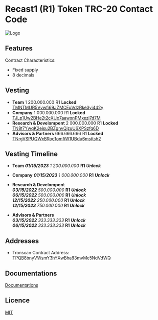 
# Recast1 (R1) Token TRC-20 Contact Code




![Logo](https://mobile.recast1.org/img/recast1_logo.png)

    
## Features

Contract Characteristics:

- Fixed supply
- 8 decimals
  
 ## Vesting
 - **Team** 1 200.000.000 R1 **Locked** [TMNTMUR5Vywfi69JZMCEuVdzRke3yi442y](https://tronscan.org/#/address/TMNTMUR5Vywfi69JZMCEuVdzRke3yi442y)
 - **Company**  1 000.000.000 R1 **Locked** [TJLp1Uw2BHe2t2cXUo7aawonPMxezi7d7M](https://tronscan.org/#/address/TJLp1Uw2BHe2t2cXUo7aawonPMxezi7d7M)
 - **Research & Develompent** 2 000.000.000 R1 **Locked** [TN8t7YwqK2ejsu2BZgnvQjzuU6XPSzfq6D](https://tronscan.org/#/address/TN8t7YwqK2ejsu2BZgnvQjzuU6XPSzfq6D)
 - **Advisors & Partners** 666.666.666 R1 **Locked** [TNrgVSPUQWxBRoe1omfiW1UBdu6msttsh2](https://tronscan.org/#/address/TNrgVSPUQWxBRoe1omfiW1UBdu6msttsh2)

## Vesting Timeline
 - **Team**
***01/15/2023*** _1 200.000.000_ **R1** ***Unlock***

 - **Company**
***01/15/2023*** _1 000.000.000_ **R1** ***Unlock***


- **Research & Develompent**\
***03/15/2022*** _500.000.000_ **R1** ***Unlock***\
***06/15/2022*** _500.000.000_ **R1** ***Unlock***\
***12/15/2022*** _250.000.000_ **R1** ***Unlock***\
***12/15/2023*** _750.000.000_ **R1** ***Unlock***


- **Advisors & Partners**\
***03/15/2022*** _333.333.333_ **R1** ***Unlock***\
***06/15/2022*** _333.333.333_ **R1** ***Unlock***




## Addresses
- Tronscan Contract Address: [TPQB8bnyVWsmY3hYXwBha83mvMe5NdVdWQ](https://tronscan.org/#/token20/TPQB8bnyVWsmY3hYXwBha83mvMe5NdVdWQ)
## Documentations

[Documentations](https://docs.recast1.org/)

  
## Licence

[MIT](https://choosealicense.com/licenses/mit/)
